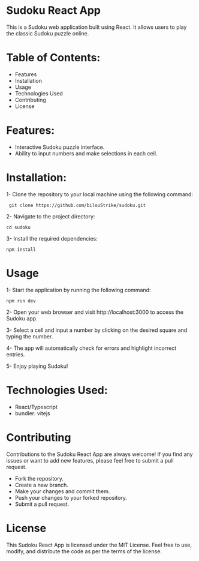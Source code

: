 
# Sudoku React App
This is a Sudoku web application built using React. It allows users to play the classic Sudoku puzzle online.

# Table of Contents:
- Features
- Installation
- Usage
- Technologies Used
- Contributing
- License

# Features:
- Interactive Sudoku puzzle interface.
- Ability to input numbers and make selections in each cell.

# Installation:
1- Clone the repository to your local machine using the following command:
```
 git clone https://github.com/bilouStrike/sudoku.git
```
2- Navigate to the project directory:
```
cd sudoku
```
3- Install the required dependencies:
```
npm install
```
# Usage
1- Start the application by running the following command:
```
npm run dev
```
2- Open your web browser and visit http://localhost:3000 to access the Sudoku app.

3- Select a cell and input a number by clicking on the desired square and typing the number.

4- The app will automatically check for errors and highlight incorrect entries.

5- Enjoy playing Sudoku!

# Technologies Used:
- React/Typescript
- bundler: vitejs
  
# Contributing
Contributions to the Sudoku React App are always welcome! If you find any issues or want to add new features, please feel free to submit a pull request.

- Fork the repository.
- Create a new branch.
- Make your changes and commit them.
- Push your changes to your forked repository.
- Submit a pull request.
# License
This Sudoku React App is licensed under the MIT License. Feel free to use, modify, and distribute the code as per the terms of the license.
